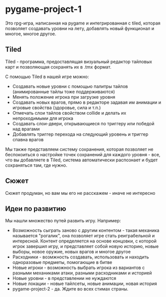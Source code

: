 # pygame-project-1
Это rpg-игра, написанная на pygame и интегрированная с tiled, которая позволяет создавать уровни на лету, добавлять новый функционал и многое, многое другое.

## Tiled
Tiled - программа, предоставлящая визуальный редактор тайловых карт и позволяющая сохранять их в .tmx формат.

С помощью Tiled в нашей игре можно:
* Создавать новые уровни с помощью палитры тайлов (анимированные тайлы тоже поддерживаются)
* Менять положение игрока при загрузке уровня
* Создавать новых врагов, прямо в редакторе задавая им анимации и игровые свойства (здоровье, сила и т.п.)
* Отмечать слои тайлов свойством collide и делать их непроходимыми для игрока
* Создавать слои-двери, открывающиеся по триггеру или победой над врагами
* Добавлять триггер перехода на следующий уровень и триггер спавна врагов

Мы также представляем систему сохранения, которая позволяет не беспокоиться о настройке точек сохранений для каждого уровня - все, что вы добавляете в Tiled, 
система автоматически распознает и будет сохраняться там, где нужно.

## Сюжет
Сюжет продуман, но вам мы его не расскажем - иначе не интересно

## Идеи по развитию
Мы нашли множество путей развить игру. Например:
* Возможность сыграть заново с другим контентом - такая механика называется "рогалик", она позволяет игре стать реиграбельной и интересной. 
Контент определяется на основе концовки, с которой игрок завершил игру, и представляет собой новую историю, новые выборы, новое оружие, новых врагов и многое другое
* Расходники - возмжность создавать, использовать и находить одноразовые предметы, помогающие в битве
* Новые игроки - возможность выбрать игрока из вариантов с разными механиками атаки, разными расходниками и историей
* Новые уровни - в представлении не нуждаются
* Новые локации - новые тайлсеты, новые анимации, новая история
* pygame-project-2 - да. Ждите во всех стимах страны.
